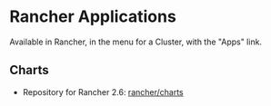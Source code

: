 # Rancher Applications

Available in Rancher, in the menu for a Cluster, with the "Apps" link.

## Charts

* Repository for Rancher 2.6: [rancher/charts](https://github.com/rancher/charts/tree/release-v2.6/charts)

